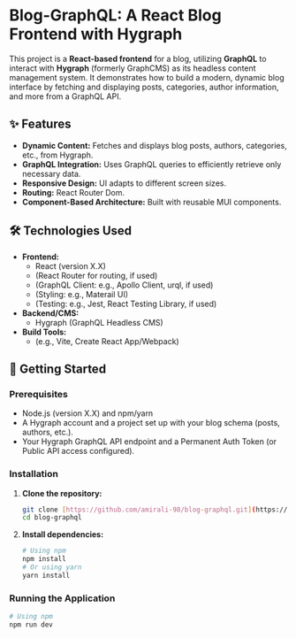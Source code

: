 # Blog-GraphQL: A React Blog Frontend with Hygraph

This project is a **React-based frontend** for a blog, utilizing **GraphQL** to interact with **Hygraph** (formerly GraphCMS) as its headless content management system. It demonstrates how to build a modern, dynamic blog interface by fetching and displaying posts, categories, author information, and more from a GraphQL API.

## ✨ Features

* **Dynamic Content:** Fetches and displays blog posts, authors, categories, etc., from Hygraph.
* **GraphQL Integration:** Uses GraphQL queries to efficiently retrieve only necessary data.
* **Responsive Design:**  UI adapts to different screen sizes.
* **Routing:** React Router Dom.
* **Component-Based Architecture:** Built with reusable MUI components.

## 🛠️ Technologies Used

* **Frontend:**
    * React (version X.X)
    * (React Router for routing, if used)
    * (GraphQL Client: e.g., Apollo Client, urql, if used)
    * (Styling: e.g., Materail UI)
    * (Testing: e.g., Jest, React Testing Library, if used)
* **Backend/CMS:**
    * Hygraph (GraphQL Headless CMS)
* **Build Tools:**
    * (e.g., Vite, Create React App/Webpack)

## 🚀 Getting Started

### Prerequisites

* Node.js (version X.X) and npm/yarn
* A Hygraph account and a project set up with your blog schema (posts, authors, etc.).
* Your Hygraph GraphQL API endpoint and a Permanent Auth Token (or Public API access configured).

### Installation

1.  **Clone the repository:**
    ```bash
    git clone [https://github.com/amirali-98/blog-graphql.git](https://github.com/amirali-98/blog-graphql.git)
    cd blog-graphql
    ```
2.  **Install dependencies:**
    ```bash
    # Using npm
    npm install
    # Or using yarn
    yarn install
    ```
    
### Running the Application

```bash
# Using npm
npm run dev
